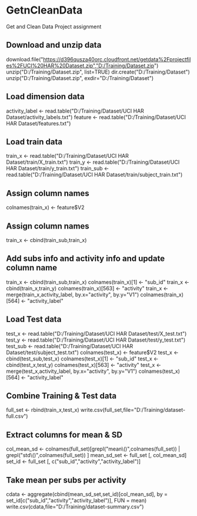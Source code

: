 # GetnCleanData
Get and Clean Data Project assignment



## Download and unzip data
download.file("https://d396qusza40orc.cloudfront.net/getdata%2Fprojectfiles%2FUCI%20HAR%20Dataset.zip","D:/Training/Dataset.zip")
unzip("D:/Training/Dataset.zip", list=TRUE)
dir.create("D:/Training/Dataset")
unzip("D:/Training/Dataset.zip", exdir="D:/Training/Dataset")

## Load dimension data
activity_label <- read.table("D:/Training/Dataset/UCI HAR Dataset/activity_labels.txt")
feature <- read.table("D:/Training/Dataset/UCI HAR Dataset/features.txt")

## Load train data
train_x <- read.table("D:/Training/Dataset/UCI HAR Dataset/train/X_train.txt")
train_y <- read.table("D:/Training/Dataset/UCI HAR Dataset/train/y_train.txt")
train_sub <- read.table("D:/Training/Dataset/UCI HAR Dataset/train/subject_train.txt")

## Assign column names
colnames(train_x) <- feature$V2

## Assign column names
train_x <- cbind(train_sub,train_x)

## Add subs info and activity info and update column name
train_x <- cbind(train_sub,train_x)
colnames(train_x)[1] <- "sub_id"
train_x <- cbind(train_x,train_y)
colnames(train_x)[563] <- "activity"
train_x <- merge(train_x,activity_label, by.x="activity", by.y="V1")
colnames(train_x)[564] <- "activity_label"


## Load Test data
test_x <- read.table("D:/Training/Dataset/UCI HAR Dataset/test/X_test.txt")
test_y <- read.table("D:/Training/Dataset/UCI HAR Dataset/test/y_test.txt")
test_sub <- read.table("D:/Training/Dataset/UCI HAR Dataset/test/subject_test.txt")
colnames(test_x) <- feature$V2
test_x <- cbind(test_sub,test_x)
colnames(test_x)[1] <- "sub_id"
test_x <- cbind(test_x,test_y)
colnames(test_x)[563] <- "activity"
test_x <- merge(test_x,activity_label, by.x="activity", by.y="V1")
colnames(test_x)[564] <- "activity_label"

## Combine Training & Test data
full_set <- rbind(train_x,test_x)
write.csv(full_set,file="D:/Training/dataset-full.csv")


## Extract columns for mean & SD
col_mean_sd <-  colnames(full_set)[grepl("mean\\()",colnames(full_set)) | grepl("std\\()",colnames(full_set)) ]
mean_sd_set <- full_set [, col_mean_sd] 
set_id <- full_set [, c("sub_id","activity","activity_label")]

## Take mean per subs per activity

cdata <- aggregate(cbind(mean_sd_set,set_id)[col_mean_sd], by = set_id[c("sub_id","activity","activity_label")], FUN = mean)
write.csv(cdata,file="D:/Training/dataset-summary.csv")

